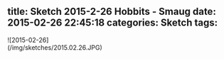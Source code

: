 title: Sketch 2015-2-26 Hobbits - Smaug
date: 2015-02-26 22:45:18
categories: Sketch
tags:
---
<div style="max-width:300px">![2015-02-26](/img/sketches/2015.02.26.JPG)</div>

